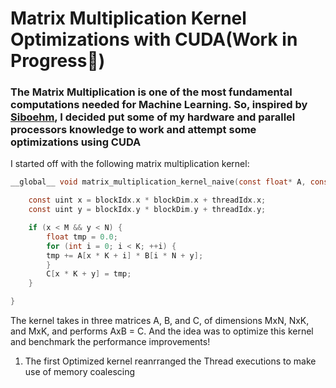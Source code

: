 # Matrix Multiplication Kernel Optimizations with CUDA(Work in Progress🚦)
### The Matrix Multiplication is one of the most fundamental computations needed for Machine Learning. So, inspired by [Siboehm](https://siboehm.com/articles/22/CUDA-MMM), I decided put some of my hardware and parallel processors knowledge to work and attempt some optimizations using CUDA

I started off with the following matrix multiplication kernel:
``` c
__global__ void matrix_multiplication_kernel_naive(const float* A, const float* B, float* C, int M, int N, int K) {

    const uint x = blockIdx.x * blockDim.x + threadIdx.x;
    const uint y = blockIdx.y * blockDim.y + threadIdx.y;

    if (x < M && y < N) {
        float tmp = 0.0;
        for (int i = 0; i < K; ++i) {
        tmp += A[x * K + i] * B[i * N + y];
        }
        C[x * K + y] = tmp;
    }

}
```
The kernel takes in three matrices A, B, and C, of dimensions MxN, NxK, and MxK, and performs AxB = C.
And the idea was to optimize this kernel and benchmark the performance improvements! 

1. The first Optimized kernel reanrranged the Thread executions to make use of memory coalescing
